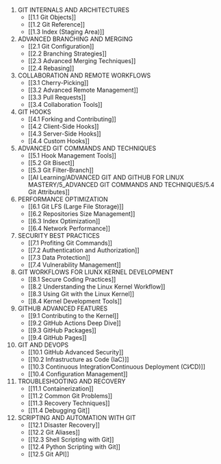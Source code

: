 1. GIT INTERNALS AND ARCHITECTURES
	- [[1.1 Git Objects]]
	- [[1.2 Git Reference]]
	- [[1.3 Index (Staging Area)]]
2. ADVANCED BRANCHING AND MERGING
	- [[2.1 Git Configuration]]
	- [[2.2 Branching Strategies]]
	- [[2.3 Advanced Merging Techniques]]
	- [[2.4 Rebasing]]
3. COLLABORATION AND REMOTE WORKFLOWS
	- [[3.1 Cherry-Picking]]
	- [[3.2 Advanced Remote Management]]
	- [[3.3 Pull Requests]]
	- [[3.4 Collaboration Tools]]
4. GIT HOOKS
	- [[4.1 Forking and Contributing]]
	- [[4.2 Client-Side Hooks]]
	- [[4.3 Server-Side Hooks]]
	- [[4.4 Custom Hooks]]
5. ADVANCED GIT COMMANDS AND TECHNIQUES
	- [[5.1 Hook Management Tools]]
	- [[5.2 Git Bisect]]
	- [[5.3 Git Filter-Branch]]
	- [[AI Learning/ADVANCED GIT AND GITHUB FOR LINUX MASTERY/5_ADVANCED GIT COMMANDS AND TECHNIQUES/5.4 Git Attributes]]
6. PERFORMANCE OPTIMIZATION
	- [[6.1 Git LFS (Large File Storage)]]
	- [[6.2 Repositories Size Management]]
	- [[6.3 Index Optimization]]
	- [[6.4 Network Performance]]
7. SECURITY BEST PRACTICES
	- [[7.1 Profiting Git Commands]]
	- [[7.2 Authentication and Authorization]]
	- [[7.3 Data Protection]]
	- [[7.4 Vulnerability Management]]
8. GIT WORKFLOWS FOR LIUNX KERNEL DEVELOPMENT
	- [[8.1 Secure Coding Practices]]
	- [[8.2 Understanding the Linux Kernel Workflow]]
	- [[8.3 Using Git with the Linux Kernel]]
	- [[8.4 Kernel Development Tools]]
9. GITHUB ADVANCED FEATURES
	- [[9.1 Contributing to the Kernel]]
	- [[9.2 GitHub Actions Deep Dive]]
	- [[9.3 GitHub Packages]]
	- [[9.4 GitHub Pages]]
10. GIT AND DEVOPS
	- [[10.1 GitHub Advanced Security]]
	- [[10.2 Infrastructure as Code (IaC)]]
	- [[10.3 Continuous Integration⁄Continuous Deployment (CI⁄CD)]]
	- [[10.4 Configuration Management]]
11. TROUBLESHOOTING AND RECOVERY
	- [[11.1 Containerization]]
	- [[11.2 Common Git Problems]]
	- [[11.3 Recovery Techniques]]
	- [[11.4 Debugging Git]]
12. SCRIPTING AND AUTOMATION WITH GIT
	- [[12.1 Disaster Recovery]]
	- [[12.2 Git Aliases]]
	- [[12.3 Shell Scripting with Git]]
	- [[12.4 Python Scripting with Git]]
	- [[12.5 Git API]]
